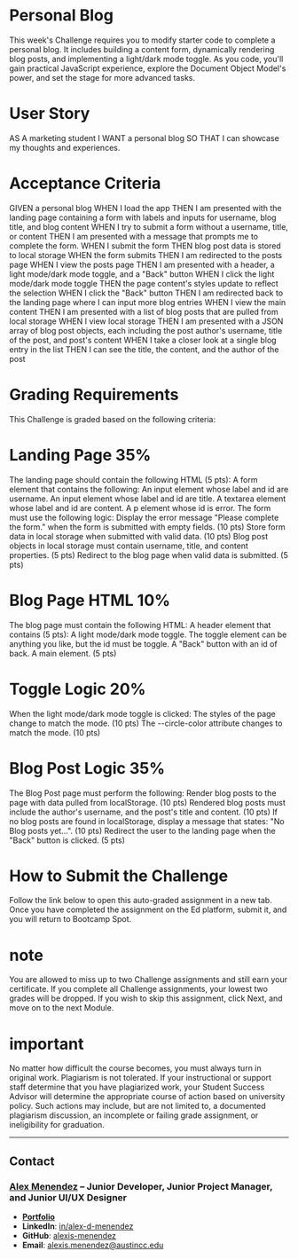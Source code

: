# Personal Blog
This week's Challenge requires you to modify starter code to complete a personal blog. It includes building a content form, dynamically rendering blog posts, and implementing a light/dark mode toggle. As you code, you'll gain practical JavaScript experience, explore the Document Object Model's power, and set the stage for more advanced tasks.

# User Story
AS A marketing student
I WANT a personal blog
SO THAT I can showcase my thoughts and experiences.

# Acceptance Criteria
GIVEN a personal blog
WHEN I load the app
THEN I am presented with the landing page containing a form with labels and inputs for username, blog title, and blog content
WHEN I try to submit a form without a username, title, or content
THEN I am presented with a message that prompts me to complete the form.
WHEN I submit the form
THEN blog post data is stored to local storage
WHEN the form submits
THEN I am redirected to the posts page
WHEN I view the posts page
THEN I am presented with a header, a light mode/dark mode toggle, and a "Back" button
WHEN I click the light mode/dark mode toggle
THEN the page content's styles update to reflect the selection
WHEN I click the "Back" button
THEN I am redirected back to the landing page where I can input more blog entries
WHEN I view the main content
THEN I am presented with a list of blog posts that are pulled from local storage
WHEN I view local storage
THEN I am presented with a JSON array of blog post objects, each including the post author's username, title of the post, and post's content
WHEN I take a closer look at a single blog entry in the list
THEN I can see the title, the content, and the author of the post

# Grading Requirements
This Challenge is graded based on the following criteria:

# Landing Page 35%
The landing page should contain the following HTML (5 pts):
A form element that contains the following:
An input element whose label and id are username.
An input element whose label and id are title.
A textarea element whose label and id are content.
A p element whose id is error.
The form must use the following logic:
Display the error message "Please complete the form." when the form is submitted with empty fields. (10 pts)
Store form data in local storage when submitted with valid data. (10 pts)
Blog post objects in local storage must contain username, title, and content properties. (5 pts)
Redirect to the blog page when valid data is submitted. (5 pts)

# Blog Page HTML 10%
The blog page must contain the following HTML:
A header element that contains (5 pts):
A light mode/dark mode toggle. The toggle element can be anything you like, but the id must be toggle.
A "Back" button with an id of back.
A main element. (5 pts)

# Toggle Logic 20%
When the light mode/dark mode toggle is clicked:
The styles of the page change to match the mode. (10 pts)
The --circle-color attribute changes to match the mode. (10 pts)

# Blog Post Logic 35%
The Blog Post page must perform the following:
Render blog posts to the page with data pulled from localStorage. (10 pts)
Rendered blog posts must include the author's username, and the post's title and content. (10 pts)
If no blog posts are found in localStorage, display a message that states: "No Blog posts yet...". (10 pts)
Redirect the user to the landing page when the "Back" button is clicked. (5 pts)

# How to Submit the Challenge
Follow the link below to open this auto-graded assignment in a new tab. Once you have completed the assignment on the Ed platform, submit it, and you will return to Bootcamp Spot.

# note
You are allowed to miss up to two Challenge assignments and still earn your certificate. If you complete all Challenge assignments, your lowest two grades will be dropped. If you wish to skip this assignment, click Next, and move on to the next Module.

# important
No matter how difficult the course becomes, you must always turn in original work. Plagiarism is not tolerated. If your instructional or support staff determine that you have plagiarized work, your Student Success Advisor will determine the appropriate course of action based on university policy. Such actions may include, but are not limited to, a documented plagiarism discussion, an incomplete or failing grade assignment, or ineligibility for graduation.

---

## Contact

### [**Alex Menendez**](https://alex-menendez.onrender.com/) – Junior Developer, Junior Project Manager, and Junior UI/UX Designer

- [**Portfolio**](https://alex-menendez.onrender.com/)
- **LinkedIn**: [in/alex-d-menendez](https://www.linkedin.com/in/alex-d-menendez/)
- **GitHub**: [alexis-menendez](https://github.com/alexis-menendez)
- **Email**: [alexis.menendez@austincc.edu](https://alex-menendez.onrender.com/contact)

